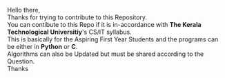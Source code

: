 Hello there,  
Thanks for trying to contribute to this Repository.  
You can contibute to this Repo if it is in-accordance with __The Kerala Technological Universitiy__'s CS/IT syllabus.  
This is basically for the Aspiring First Year Students and the programs can be either in __Python__ or __C__.  
Algorithms can also be Updated but must be shared according to the Question.   
Thanks
